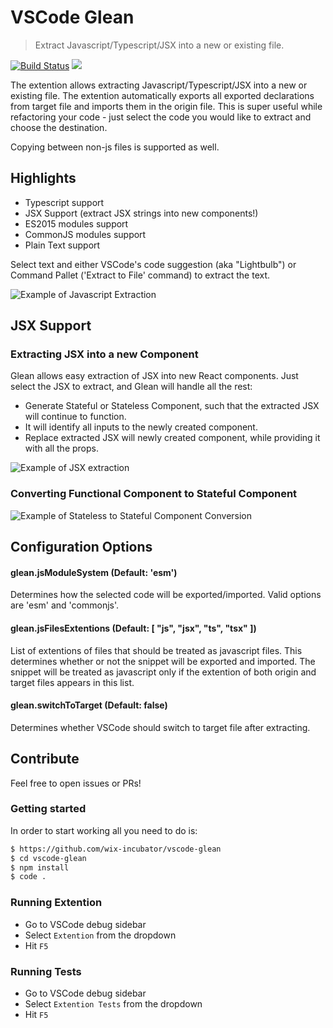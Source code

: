 # VSCode Glean
> Extract Javascript/Typescript/JSX into a new or existing file.


[![Build Status](https://travis-ci.org/wix-incubator/vscode-glean.svg?branch=master)](https://travis-ci.org/wix-incubator/vscode-glean)
[![](https://vsmarketplacebadge.apphb.com/version/wix.glean.svg)](https://marketplace.visualstudio.com/items?itemName=wix.glean)

The extention allows extracting Javascript/Typescript/JSX into a new or existing file.
The extention automatically exports all exported declarations from target file and imports them in the origin file.
This is super useful while refactoring your code - just select the code you would like to extract and choose the destination.

Copying between non-js files is supported as well.




## Highlights
- Typescript support
- JSX Support (extract JSX strings into new components!)
- ES2015 modules support
- CommonJS modules support
- Plain Text support

Select text and  either VSCode's code suggestion (aka "Lightbulb") or Command Pallet ('Extract to File' command) to extract the text.


![Example of Javascript Extraction](https://media.giphy.com/media/5QI4abbeZqWpWN0nP8/giphy.gif)


## JSX Support
### Extracting JSX into a new Component
Glean allows easy extraction of JSX into new React components. Just select the JSX to extract, and Glean will handle all the rest:

- Generate Stateful or Stateless Component, such that the extracted JSX will continue to function.
- It will identify all inputs to the newly created component.
- Replace extracted JSX will newly created component, while providing it with all the props.

![Example of JSX extraction](https://media.giphy.com/media/22Q7TtNqCIqM7j8Ph6/giphy.gif)

### Converting Functional Component to Stateful Component

![Example of Stateless to Stateful Component Conversion](https://media.giphy.com/media/fipQDtl5shXdzxqPjB/giphy.gif)



## Configuration Options
#### glean.jsModuleSystem (Default: 'esm')
Determines how the selected code will be exported/imported. Valid options are 'esm' and 'commonjs'.

#### glean.jsFilesExtentions (Default: [ "js", "jsx", "ts", "tsx" ])
List of extentions of files that should be treated as javascript files. This determines whether or not the snippet will be exported and imported. The snippet will be treated as javascript only if the extention of both origin and target files appears in this list.

#### glean.switchToTarget (Default: false)
Determines whether VSCode should switch to target file after extracting.


## Contribute

Feel free to open issues or PRs!

### Getting started

In order to start working all you need to do is:
```sh
$ https://github.com/wix-incubator/vscode-glean
$ cd vscode-glean
$ npm install
$ code .
```

### Running Extention
* Go to VSCode debug sidebar
* Select `Extention` from the dropdown
* Hit `F5`

### Running Tests
* Go to VSCode debug sidebar
* Select `Extention Tests` from the dropdown
* Hit `F5`


